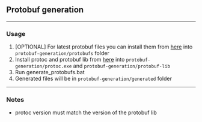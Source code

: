 ## Protobuf generation

---

### Usage

1. [OPTIONAL] For latest protobuf files you can install them
   from [here](https://github.com/SteamDatabase/Protobufs/tree/master/steam)
   into ``protobuf-generation/protobufs`` folder
2. Install protoc and protobuf lib from [here](https://github.com/protocolbuffers/protobuf/releases)
   into ``protobuf-generation/protoc.exe`` and ``protobuf-generation/protobuf-lib``
3. Run generate_protobufs.bat
4. Generated files will be in ``protobuf-generation/generated`` folder

---

### Notes

- protoc version must match the version of the protobuf lib